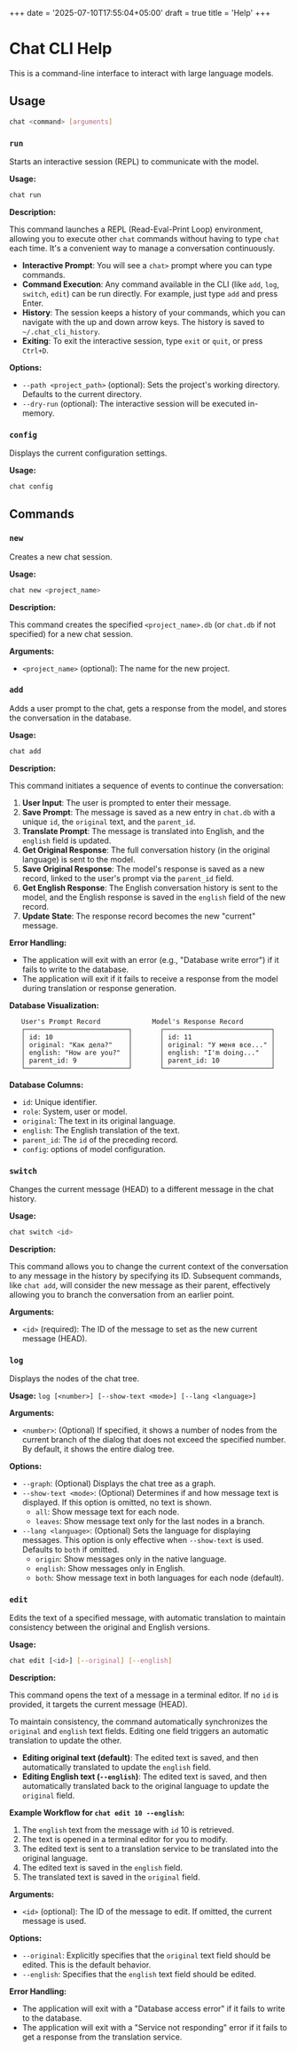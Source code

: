 +++
date = '2025-07-10T17:55:04+05:00'
draft = true
title = 'Help'
+++

# Chat CLI Help

This is a command-line interface to interact with large language models.

## Usage

```bash
chat <command> [arguments]
```

### `run`

Starts an interactive session (REPL) to communicate with the model.

**Usage:**

```bash
chat run
```

**Description:**

This command launches a REPL (Read-Eval-Print Loop) environment, allowing you to execute other `chat` commands without having to type `chat` each time. It's a convenient way to manage a conversation continuously.

*   **Interactive Prompt**: You will see a `chat>` prompt where you can type commands.
*   **Command Execution**: Any command available in the CLI (like `add`, `log`, `switch`, `edit`) can be run directly. For example, just type `add` and press Enter.
*   **History**: The session keeps a history of your commands, which you can navigate with the up and down arrow keys. The history is saved to `~/.chat_cli_history`.
*   **Exiting**: To exit the interactive session, type `exit` or `quit`, or press `Ctrl+D`.

**Options:**

*   `--path <project_path>` (optional): Sets the project's working directory. Defaults to the current directory.
*   `--dry-run` (optional): The interactive session will be executed in-memory.

### `config`

Displays the current configuration settings.

**Usage:**

```bash
chat config
```

## Commands

### `new`

Creates a new chat session.

**Usage:**

```bash
chat new <project_name>
```

**Description:**

This command creates the specified `<project_name>.db` (or `chat.db` if not specified) for a new chat session.

**Arguments:**

*   `<project_name>` (optional): The name for the new project.

### `add`

Adds a user prompt to the chat, gets a response from the model, and stores the conversation in the database.

**Usage:**

```bash
chat add
```

**Description:**

This command initiates a sequence of events to continue the conversation:

1.  **User Input**: The user is prompted to enter their message.
2.  **Save Prompt**: The message is saved as a new entry in `chat.db` with a unique `id`, the `original` text, and the `parent_id`.
3.  **Translate Prompt**: The message is translated into English, and the `english` field is updated.
4.  **Get Original Response**: The full conversation history (in the original language) is sent to the model.
5.  **Save Original Response**: The model's response is saved as a new record, linked to the user's prompt via the `parent_id` field.
6.  **Get English Response**: The English conversation history is sent to the model, and the English response is saved in the `english` field of the new record.
7.  **Update State**: The response record becomes the new "current" message.

**Error Handling:**

*   The application will exit with an error (e.g., "Database write error") if it fails to write to the database.
*   The application will exit if it fails to receive a response from the model during translation or response generation.

**Database Visualization:**

```
   User's Prompt Record             Model's Response Record
   ┌──────────────────────────┐       ┌───────────────────────────┐
   │ id: 10                   │       │ id: 11                    │
   │ original: "Как дела?"    │       │ original: "У меня все..." │
   │ english: "How are you?"  │       │ english: "I'm doing..."   │
   │ parent_id: 9             │       │ parent_id: 10             │
   └──────────────────────────┘       └───────────────────────────┘
```

**Database Columns:**

*   `id`: Unique identifier.
*   `role`: System, user or model.
*   `original`: The text in its original language.
*   `english`: The English translation of the text.
*   `parent_id`: The `id` of the preceding record.
*   `config`: options of model configuration.

### `switch`

Changes the current message (HEAD) to a different message in the chat history.

**Usage:**

```bash
chat switch <id>
```

**Description:**

This command allows you to change the current context of the conversation to any message in the history by specifying its ID. Subsequent commands, like `chat add`, will consider the new message as their parent, effectively allowing you to branch the conversation from an earlier point.

**Arguments:**

*   `<id>` (required): The ID of the message to set as the new current message (HEAD).

### `log`

Displays the nodes of the chat tree.

**Usage:** `log [<number>] [--show-text <mode>] [--lang <language>]`

**Arguments:**
*   `<number>`: (Optional) If specified, it shows a number of nodes from the current branch of the dialog that does not exceed the specified number. By default, it shows the entire dialog tree.

**Options:**
*   `--graph`: (Optional) Displays the chat tree as a graph.
*   `--show-text <mode>`: (Optional) Determines if and how message text is displayed. If this option is omitted, no text is shown.
    *   `all`: Show message text for each node.
    *   `leaves`: Show message text only for the last nodes in a branch.
*   `--lang <language>`: (Optional) Sets the language for displaying messages. This option is only effective when `--show-text` is used. Defaults to `both` if omitted.
    *   `origin`: Show messages only in the native language.
    *   `english`: Show messages only in English.
    *   `both`: Show message text in both languages for each node (default).

### `edit`

Edits the text of a specified message, with automatic translation to maintain consistency between the original and English versions.

**Usage:**

```bash
chat edit [<id>] [--original] [--english]
```

**Description:**

This command opens the text of a message in a terminal editor. If no `id` is provided, it targets the current message (HEAD).

To maintain consistency, the command automatically synchronizes the `original` and `english` text fields. Editing one field triggers an automatic translation to update the other.

*   **Editing original text (default)**: The edited text is saved, and then automatically translated to update the `english` field.
*   **Editing English text (`--english`)**: The edited text is saved, and then automatically translated back to the original language to update the `original` field.

**Example Workflow for `chat edit 10 --english`:**

1.  The `english` text from the message with `id` 10 is retrieved.
2.  The text is opened in a terminal editor for you to modify.
3.  The edited text is sent to a translation service to be translated into the original language.
4.  The edited text is saved in the `english` field.
5.  The translated text is saved in the `original` field.

**Arguments:**

*   `<id>` (optional): The ID of the message to edit. If omitted, the current message is used.

**Options:**

*   `--original`: Explicitly specifies that the `original` text field should be edited. This is the default behavior.
*   `--english`: Specifies that the `english` text field should be edited.

**Error Handling:**

*   The application will exit with a "Database access error" if it fails to write to the database.
*   The application will exit with a "Service not responding" error if it fails to get a response from the translation service.
